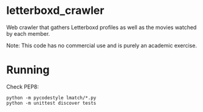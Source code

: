 # letterboxd_crawler

Web crawler that gathers Letterboxd profiles as well as the movies watched by each member.

Note:
This code has no commercial use and is purely an academic exercise.


# Running

Check PEP8:
```
python -m pycodestyle lmatch/*.py
python -m unittest discover tests
```
